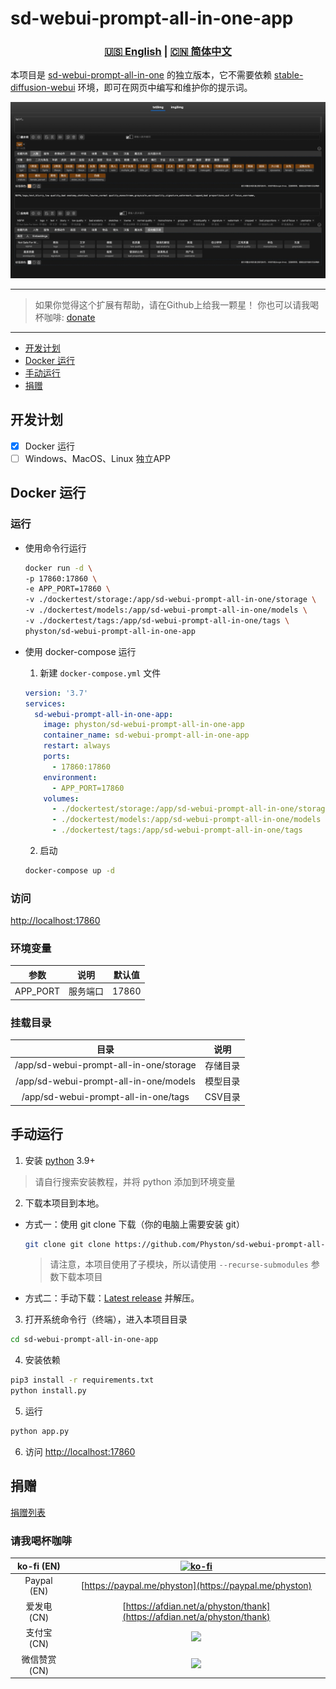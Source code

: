 # sd-webui-prompt-all-in-one-app

<div align="center">

### [🇺🇸 English](README.MD) | [🇨🇳 简体中文](README_CN.MD)

</div>

本项目是 [sd-webui-prompt-all-in-one](https://github.com/physton/sd-webui-prompt-all-in-one) 的独立版本，它不需要依赖 [stable-diffusion-webui](https://github.com/AUTOMATIC1111/stable-diffusion-webui) 环境，即可在网页中编写和维护你的提示词。

![](./assets/screenshot.jpeg)

----

> 如果你觉得这个扩展有帮助，请在Github上给我一颗星！
> 你也可以请我喝杯咖啡: [donate](#捐赠)

----

- [开发计划](#开发计划)
- [Docker 运行](#docker-运行)
- [手动运行](#手动运行)
- [捐赠](#捐赠)

## 开发计划

- [x] Docker 运行
- [ ] Windows、MacOS、Linux 独立APP

## Docker 运行

### 运行

- 使用命令行运行
  ```bash
  docker run -d \
  -p 17860:17860 \
  -e APP_PORT=17860 \
  -v ./dockertest/storage:/app/sd-webui-prompt-all-in-one/storage \
  -v ./dockertest/models:/app/sd-webui-prompt-all-in-one/models \
  -v ./dockertest/tags:/app/sd-webui-prompt-all-in-one/tags \
  physton/sd-webui-prompt-all-in-one-app
  ```

- 使用 docker-compose 运行
  1. 新建 `docker-compose.yml` 文件
  ```yaml
  version: '3.7'
  services:
    sd-webui-prompt-all-in-one-app:
      image: physton/sd-webui-prompt-all-in-one-app
      container_name: sd-webui-prompt-all-in-one-app
      restart: always
      ports:
        - 17860:17860
      environment:
        - APP_PORT=17860
      volumes:
        - ./dockertest/storage:/app/sd-webui-prompt-all-in-one/storage
        - ./dockertest/models:/app/sd-webui-prompt-all-in-one/models
        - ./dockertest/tags:/app/sd-webui-prompt-all-in-one/tags
  ```
  2. 启动
  ```bash
  docker-compose up -d
  ```

### 访问
[http://localhost:17860](http://localhost:17860)

### 环境变量
| 参数 | 说明 | 默认值 |
|:-----------:| :----: | :----: |
| APP_PORT | 服务端口 | 17860 |

### 挂载目录
| 目录 |  说明   |
|:-----------:|:-----:|
| /app/sd-webui-prompt-all-in-one/storage | 存储目录  |
| /app/sd-webui-prompt-all-in-one/models | 模型目录  |
| /app/sd-webui-prompt-all-in-one/tags | CSV目录 |


## 手动运行

1. 安装 [python](https://www.python.org/downloads/) 3.9+
  > 请自行搜索安装教程，并将 python 添加到环境变量
2. 下载本项目到本地。
  - 方式一：使用 git clone 下载（你的电脑上需要安装 git）
    ```bash
    git clone git clone https://github.com/Physton/sd-webui-prompt-all-in-one-app.git --recurse-submodules
    ```
    > 请注意，本项目使用了子模块，所以请使用 `--recurse-submodules` 参数下载本项目
  - 方式二：手动下载：[Latest release](https://github.com/Physton/sd-webui-prompt-all-in-one-app/releases/latest/download/sd-webui-prompt-all-in-one-app.zip) 并解压。
3. 打开系统命令行（终端），进入本项目目录
  ```bash
  cd sd-webui-prompt-all-in-one-app
  ```
4. 安装依赖
  ```bash
  pip3 install -r requirements.txt
  python install.py
  ```
5. 运行
  ```bash
  python app.py
  ```
6. 访问 [http://localhost:17860](http://localhost:17860)

## 捐赠

[捐赠列表](https://aiodoc.physton.com/zh-CN/Donate.html)

### 请我喝杯咖啡

| ko-fi (EN) | [![ko-fi](https://ko-fi.com/img/githubbutton_sm.svg)](https://ko-fi.com/physton) |
|:-----------:| :----: |
| Paypal (EN) | [https://paypal.me/physton](https://paypal.me/physton) |
| 爱发电 (CN) | [https://afdian.net/a/physton/thank](https://afdian.net/a/physton/thank) |
| 支付宝 (CN) | ![](https://s1.imagehub.cc/images/2023/07/05/alipay.jpeg) |
| 微信赞赏 (CN) | ![](https://s1.imagehub.cc/images/2023/07/05/wechat.jpeg) |